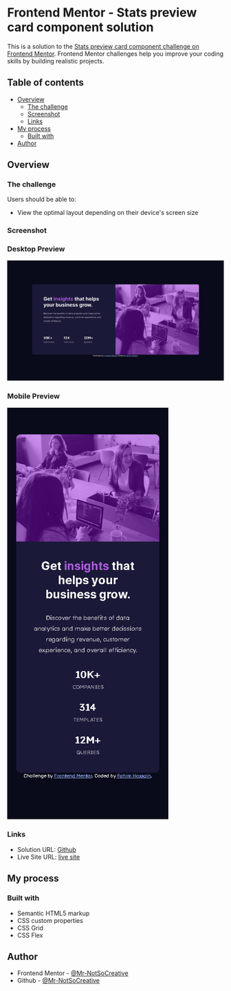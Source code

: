# Frontend Mentor - Stats preview card component solution

This is a solution to the [Stats preview card component challenge on Frontend Mentor](https://www.frontendmentor.io/challenges/stats-preview-card-component-8JqbgoU62). Frontend Mentor challenges help you improve your coding skills by building realistic projects.

## Table of contents

- [Overview](#overview)
  - [The challenge](#the-challenge)
  - [Screenshot](#screenshot)
  - [Links](#links)
- [My process](#my-process)
  - [Built with](#built-with)
- [Author](#author)

## Overview

### The challenge

Users should be able to:

- View the optimal layout depending on their device's screen size

### Screenshot

### Desktop Preview

![img.png](./images/Screenshot-desktop.png)

### Mobile Preview

![img.png](./images/Screenshot-mobile.png)

### Links

- Solution URL: [Github](https://your-solution-url.com)
- Live Site URL: [live site](https://your-live-site-url.com)

## My process

### Built with

- Semantic HTML5 markup
- CSS custom properties
- CSS Grid
- CSS Flex

## Author

- Frontend Mentor - [@Mr-NotSoCreative](https://www.frontendmentor.io/profile/Mr-NotSoCreative)
- Github - [@Mr-NotSoCreative](https://github.com/Mr-NotSoCreative)
